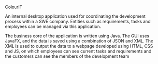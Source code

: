 ColourIT

An internal desktop application used for coordinating the development process within a SWE company. Entities such as requirements, tasks and employees can be managed via this application. 

The business core of the application is written using Java. The GUI uses JavaFX, and the data is saved using a combination of JSON and XML. The XML is used to output the data to a webpage developed using HTML, CSS and JS, on which employees can see current tasks and requirements and the customers can see the members of the development team
